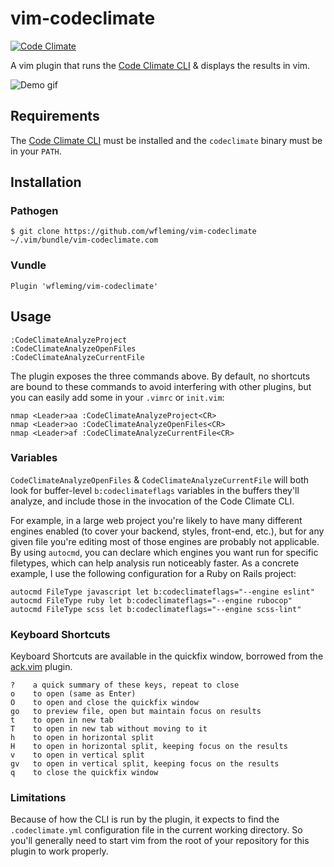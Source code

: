 # vim-codeclimate

[![Code Climate](https://codeclimate.com/github/wfleming/vim-codeclimate/badges/gpa.svg)](https://codeclimate.com/github/wfleming/vim-codeclimate)

A vim plugin that runs the [Code Climate CLI][cli] & displays the results in vim.

![Demo gif](https://github.com/wfleming/vim-codeclimate/wiki/images/demo.gif)

## Requirements

The [Code Climate CLI][cli] must be installed and the `codeclimate` binary must be in your `PATH`.

## Installation

### Pathogen

```
$ git clone https://github.com/wfleming/vim-codeclimate ~/.vim/bundle/vim-codeclimate.com
```

### Vundle

```
Plugin 'wfleming/vim-codeclimate'
```

## Usage

```
:CodeClimateAnalyzeProject
:CodeClimateAnalyzeOpenFiles
:CodeClimateAnalyzeCurrentFile
```

The plugin exposes the three commands above.
By default, no shortcuts are bound to these commands to avoid interfering with other plugins, but you can easily add some in your `.vimrc` or `init.vim`:

```
nmap <Leader>aa :CodeClimateAnalyzeProject<CR>
nmap <Leader>ao :CodeClimateAnalyzeOpenFiles<CR>
nmap <Leader>af :CodeClimateAnalyzeCurrentFile<CR>
```

### Variables

`CodeClimateAnalyzeOpenFiles` & `CodeClimateAnalyzeCurrentFile` will both look for buffer-level `b:codeclimateflags` variables in the buffers they'll analyze, and include those in the invocation of the Code Climate CLI.

For example, in a large web project you're likely to have many different engines enabled (to cover your backend, styles, front-end, etc.), but for any given file you're editing most of those engines are probably not applicable.
By using `autocmd`, you can declare which engines you want run for specific filetypes, which can help analysis run noticeably faster. As a concrete example, I use the following configuration for a Ruby on Rails project:

```
autocmd FileType javascript let b:codeclimateflags="--engine eslint"
autocmd FileType ruby let b:codeclimateflags="--engine rubocop"
autocmd FileType scss let b:codeclimateflags="--engine scss-lint"
```

### Keyboard Shortcuts

Keyboard Shortcuts are available in the quickfix window, borrowed from the [ack.vim][ackvim] plugin.

```
?    a quick summary of these keys, repeat to close
o    to open (same as Enter)
O    to open and close the quickfix window
go   to preview file, open but maintain focus on results
t    to open in new tab
T    to open in new tab without moving to it
h    to open in horizontal split
H    to open in horizontal split, keeping focus on the results
v    to open in vertical split
gv   to open in vertical split, keeping focus on the results
q    to close the quickfix window
```

### Limitations

Because of how the CLI is run by the plugin, it expects to find the `.codeclimate.yml` configuration file in the current working directory.
So you'll generally need to start vim from the root of your repository for this plugin to work properly.

[cli]: https://github.com/codeclimate/codeclimate
[ackvim]: https://github.com/mileszs/ack.vim
